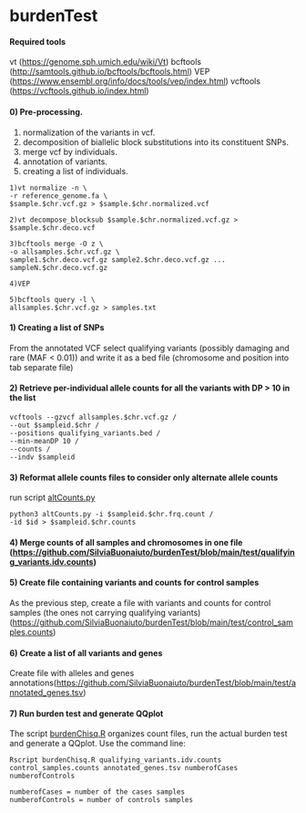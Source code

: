 # burdenTest

#### Required tools
vt (https://genome.sph.umich.edu/wiki/Vt)
bcftools (http://samtools.github.io/bcftools/bcftools.html)
VEP (https://www.ensembl.org/info/docs/tools/vep/index.html)
vcftools (https://vcftools.github.io/index.html)

#### 0) Pre-processing. 
1) normalization of the variants in vcf. 
2) decomposition of biallelic block substitutions into its constituent SNPs.   
3) merge vcf by individuals.  
4) annotation of variants. 
5) creating a list of individuals. 
```
1)vt normalize -n \
-r reference_genome.fa \
$sample.$chr.vcf.gz > $sample.$chr.normalized.vcf

2)vt decompose_blocksub $sample.$chr.normalized.vcf.gz > $sample.$chr.deco.vcf

3)bcftools merge -O z \
-o allsamples.$chr.vcf.gz \
sample1.$chr.deco.vcf.gz sample2.$chr.deco.vcf.gz ... sampleN.$chr.deco.vcf.gz

4)VEP

5)bcftools query -l \
allsamples.$chr.vcf.gz > samples.txt
```
#### 1) Creating a list of SNPs 
From the annotated VCF select qualifying variants (possibly damaging and rare (MAF < 0.01)) and  write it as a bed file (chromosome and position into tab separate file)

#### 2) Retrieve per-individual allele counts for all the variants with DP > 10 in the list
```
vcftools --gzvcf allsamples.$chr.vcf.gz /
--out $sampleid.$chr /
--positions qualifying_variants.bed /
--min-meanDP 10 /
--counts /
--indv $sampleid  
```
#### 3) Reformat allele counts files to consider only alternate allele counts
run script [altCounts.py](https://github.com/SilviaBuonaiuto/burdenTest/blob/main/script/altCounts.py)
```
python3 altCounts.py -i $sampleid.$chr.frq.count /
-id $id > $sampleid.$chr.counts
```
#### 4) Merge counts of all samples and chromosomes in one file (https://github.com/SilviaBuonaiuto/burdenTest/blob/main/test/qualifying_variants.idv.counts)

#### 5) Create file containing variants and counts for control samples
As the previous step, create a file with variants and counts for control samples (the ones not carrying qualifying variants)(https://github.com/SilviaBuonaiuto/burdenTest/blob/main/test/control_samples.counts) 

#### 6) Create a list of all variants and genes
Create file with alleles and genes annotations(https://github.com/SilviaBuonaiuto/burdenTest/blob/main/test/annotated_genes.tsv)

#### 7) Run burden test and generate QQplot
The script [burdenChisq.R](https://github.com/SilviaBuonaiuto/burdenTest/tree/main/script) organizes count files, run the actual burden test and generate a QQplot. Use the command line:
```
Rscript burdenChisq.R qualifying_variants.idv.counts control_samples.counts annotated_genes.tsv numberofCases numberofControls

numberofCases = number of the cases samples
numberofControls = number of controls samples
```
